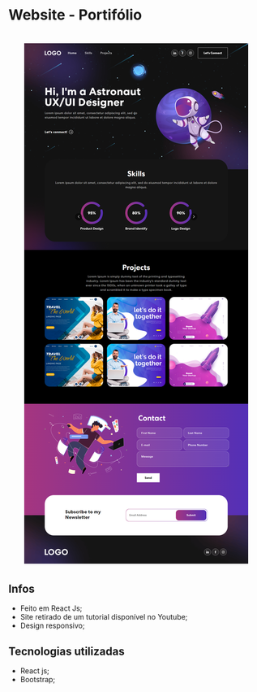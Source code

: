 # Website - Portifólio

<h1 align="center">
  <img src="./src/assets/img/screenwebsite.png">
</h1>

## Infos

- Feito em React Js;
- Site retirado de um tutorial disponível no Youtube;
- Design responsivo;

## Tecnologias utilizadas
- React js;
- Bootstrap;
